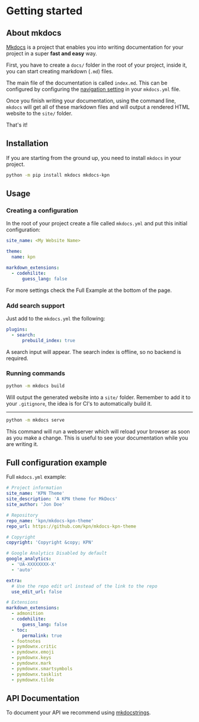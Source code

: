 # Getting started

## About mkdocs

[Mkdocs][mkdocs] is a project that enables you into writing documentation for
your project in a super **fast and easy** way.

First, you have to create a `docs/` folder in the root of your project,
inside it, you can start creating markdown (`.md`) files.

The main file of the documentation is called `index.md`. This can be configured
by configuring the [navigation setting][adding-pages] in your `mkdocs.yml` file.

Once you finish writing your documentation, using the command line,
`mkdocs` will get all of these markdown files and will output a rendered
HTML website to the `site/` folder.

That's it!

## Installation

If you are starting from the ground up, you need to install `mkdocs` in your
project.

```bash
python -m pip install mkdocs mkdocs-kpn
```

## Usage

### Creating a configuration

In the root of your project create a file called `mkdocs.yml`
and put this initial configuration:

```yaml
site_name: <My Website Name>

theme:
  name: kpn

markdown_extensions:
  - codehilite:
      guess_lang: false
```

For more settings check the Full Example at the bottom of the page.

### Add search support

Just add to the `mkdocs.yml` the following:

```yaml
plugins:
  - search:
      prebuild_index: true
```

A search input will appear. The search index is offline, so no backend is required.

### Running commands

```bash
python -m mkdocs build
```

Will output the generated website into a `site/` folder. Remember to add it
to your `.gitignore`, the idea is for CI's to automatically build it.

----

```bash
python -m mkdocs serve
```

This command will run a webserver which will reload your browser as soon as you
make a change. This is useful to see your documentation while you are writing it.

## Full configuration example

Full `mkdocs.yml` example:

```yaml
# Project information
site_name: 'KPN Theme'
site_description: 'A KPN theme for MkDocs'
site_author: 'Jon Doe'

# Repository
repo_name: 'kpn/mkdocs-kpn-theme'
repo_url: https://github.com/kpn/mkdocs-kpn-theme

# Copyright
copyright: 'Copyright &copy; KPN'

# Google Analytics Disabled by default
google_analytics:
  - 'UA-XXXXXXXX-X'
  - 'auto'

extra:
  # Use the repo edit url instead of the link to the repo
  use_edit_url: false

# Extensions
markdown_extensions:
  - admonition
  - codehilite:
      guess_lang: false
  - toc:
      permalink: true
  - footnotes
  - pymdownx.critic
  - pymdownx.emoji
  - pymdownx.keys
  - pymdownx.mark
  - pymdownx.smartsymbols
  - pymdownx.tasklist
  - pymdownx.tilde
```

[mkdocs]: https://www.mkdocs.org/
[adding-pages]: https://www.mkdocs.org/#adding-pages

## API Documentation

To document your API we recommend using [mkdocstrings](https://github.com/mkdocstrings/mkdocstrings).
